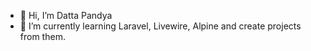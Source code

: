 - 👋 Hi, I’m Datta Pandya
- 🌱 I’m currently learning Laravel, Livewire, Alpine and create projects from them.


<!---
datta-7span/datta-7span is a ✨ special ✨ repository because its `README.md` (this file) appears on your GitHub profile.
You can click the Preview link to take a look at your changes.
--->
